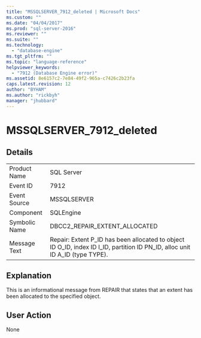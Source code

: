 ```yaml
---
title: "MSSQLSERVER_7912_deleted | Microsoft Docs"
ms.custom: ""
ms.date: "04/04/2017"
ms.prod: "sql-server-2016"
ms.reviewer: ""
ms.suite: ""
ms.technology: 
  - "database-engine"
ms.tgt_pltfrm: ""
ms.topic: "language-reference"
helpviewer_keywords: 
  - "7912 (Database Engine error)"
ms.assetid: 8e6157c2-7e84-49f2-965a-c7426c2b23fa
caps.latest.revision: 12
author: "BYHAM"
ms.author: "rickbyh"
manager: "jhubbard"
---
```

# MSSQLSERVER_7912_deleted
  
## Details  
  
|||  
|-|-|  
|Product Name|SQL Server|  
|Event ID|7912|  
|Event Source|MSSQLSERVER|  
|Component|SQLEngine|  
|Symbolic Name|DBCC2_REPAIR_EXTENT_ALLOCATED|  
|Message Text|Repair: Extent P_ID has been allocated to object ID O_ID, index ID I_ID, partition ID PN_ID, alloc unit ID A_ID (type TYPE).|  
  
## Explanation  
This is an informational message from REPAIR that states that an extent has been allocated to the specified object.  
  
## User Action  
None  
  
